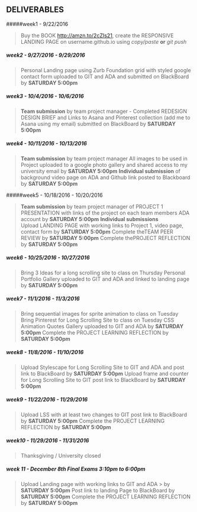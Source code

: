 ## DELIVERABLES
#####week1 - 9/22/2016

> Buy the BOOK http://amzn.to/2cZIs21, create the RESPONSIVE LANDING PAGE on username.github.io using _copy/paste_ **or** _git push_ 

##### week2  -  9/27/2016 - 9/29/2016
> Personal Landing page using Zurb Foundation grid with styled google contact form  uploaded to GIT and ADA and submitted on BlackBoard by **SATURDAY 5:00pm**

##### week3  -  10/4/2016 - 10/6/2016
> **Team submission** by team project manager -  Completed REDESIGN DESIGN BRIEF and Links to Asana and Pinterest collection (add me to Asana using my email)  submitted on BlackBoard by **SATURDAY 5:00pm**

##### week4  -  10/11/2016 - 10/13/2016
> **Team submission** by team project manager All images to be used in Project uploaded to a google photo gallery and shared access to my university email by **SATURDAY 5:00pm**
> **Individual submission** of background video page on ADA and Github link posted to Blackboard by **SATURDAY 5:00pm**

#####week5  -  10/18/2016 - 10/20/2016
> **Team submission** by team project manager of  PROJECT 1 PRESENTATION with links of the project on each team members ADA account by **SATURDAY 5:00pm**
> **Individual submissions**  
> Upload LANDING PAGE with working links to Project 1, video page, contact form by **SATURDAY 5:00pm**
> Complete theTEAM PEER REVIEW by **SATURDAY 5:00pm**
> Complete thePROJECT REFLECTION by **SATURDAY 5:00pm**

##### week6  -  10/25/2016 - 10/27/2016
> Bring 3 Ideas for a long scrolling site to class on Thursday
> Personal Portfolio Gallery uploaded to GIT and ADA and linked to landing page by **SATURDAY 5:00pm** 

##### week7  -  11/1/2016 - 11/3/2016 
> Bring sequential images for sprite animation to class on Tuesday 
> Bring Pinterest for Long Scrolling Site to class on Tuesday CSS
> Animation Quotes Gallery uploaded to GIT and ADA by **SATURDAY 5:00pm** 
> Complete the PROJECT LEARNING REFLECTION by **SATURDAY 5:00pm**

##### week8  -  11/8/2016 - 11/10/2016
> Upload Stylescape for Long Scrolling Site to GIT and ADA and post link to BlackBoard by **SATURDAY 5:00pm** 
> Upload frame and counter for Long Scrolling Site to GIT post link to BlackBoard by **SATURDAY 5:00pm**

##### week9  -  11/22/2016 - 11/29/2016 
> Upload LSS with at least two changes to GIT post link to BlackBoard by **SATURDAY 5:00pm** 
> Complete the PROJECT LEARNING REFLECTION by **SATURDAY 5:00pm**

##### week10  -  11/29/2016 - 11/31/2016
> Thanksgiving / University closed

##### week 11 - December 8th Final Exams 3:10pm to 6:00pm
> Upload Landing page with working links to GIT and ADA > by **SATURDAY 5:00pm**
> Post link to landing Page to BlackBoard by **SATURDAY 5:00pm** 
> Complete the PROJECT LEARNING REFLECTION by **SATURDAY 5:00pm**

